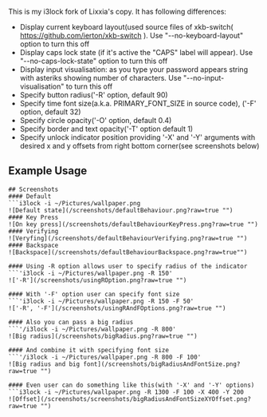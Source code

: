 This is my i3lock fork of Lixxia's copy.
It has following differences:
- Display current keyboard layout(used source files of xkb-switch( https://github.com/ierton/xkb-switch ). Use "--no-keyboard-layout" option to turn this off
- Display caps lock state (if it's active the "CAPS" label will appear). Use "--no-caps-lock-state" option to turn this off
- Display input visualisation: as you type your password appears string with asteriks showing number of characters. Use "--no-input-visualisation" to turn this off
- Specify button radius('-R' option, default 90)
- Specify time font size(a.k.a. PRIMARY_FONT_SIZE in source code), ('-F' option, default 32)
- Specify circle opacity('-O' option, default 0.4)
- Specify border and text opacity('-T' option default 1)
- Specify unlock indicator position providing '-X' and '-Y' arguments with desired x and y offsets from right bottom corner(see screenshots below)
## Example Usage
```'i3lock -i ~/Pictures/wallpaper.png -c '#000000' -o '#191d0f' -w '#572020' -l '#000000' -e -V -C -L'
## Screenshots
#### Default
```i3lock -i ~/Pictures/wallpaper.png
![Default state](/screenshots/defaultBehaviour.png?raw=true "")
#### Key Press
![On key press](/screenshots/defaultBehaviourKeyPress.png?raw=true "")
#### Verifying
![Veryfing](/screenshots/defaultBehaviourVerifying.png?raw=true "")
#### Backspace
![Backspace](/screenshots/defaultBehaviourBackspace.png?raw=true"")

#### Using -R option allows user to specify radius of the indicator
```'i3lock -i ~/Pictures/wallpaper.png -R 150'
!['-R'](/screenshots/usingROption.png?raw=true "")

#### With '-F' option user can specify font size
```'i3lock -i ~/Pictures/wallpaper.png -R 150 -F 50'
!['-R', '-F'](/screenshots/usingRAndFOptions.png?raw=true "")

#### Also you can pass a big radius
```'/i3lock -i ~/Pictures/wallpaper.png -R 800'
![Big radius](/screenshots/bigRadius.png?raw=true "")

#### And combine it with specifying font size
```'/i3lock -i ~/Pictures/wallpaper.png -R 800 -F 100'
![Big radius and big font](/screenshots/bigRadiusAndFontSize.png?raw=true "")

#### Even user can do something like this(with '-X' and '-Y' options)
```i3lock -i ~/Pictures/wallpaper.png -R 1300 -F 100 -X 400 -Y 200
![Offset](/screenshots/screenshots/bigRadiusAndFontSizeXYOffset.png?raw=true "")
